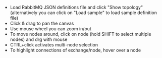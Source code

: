 * Load RabbitMQ JSON definitions file and click "Show topology" (alternatively you can click on "Load sample" to load sample definition file)
* Click & drag to pan the canvas
* Use mouse wheel you can zoom in/out
* To move nodes around, click on node (hold SHIFT to select multiple nodes) and drg with mouse
* CTRL+click activates multi-node selection
* To highlight connections of exchange/node, hover over a node 